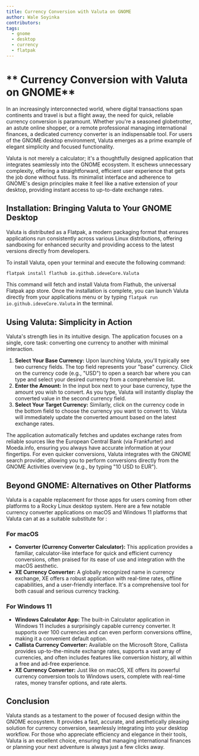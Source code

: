 ```yaml
---
title: Currency Conversion with Valuta on GNOME
author: Wale Soyinka
contributors:
tags:
  - gnome
  - desktop
  - currency
  - flatpak
---
```


# ** Currency Conversion with Valuta on GNOME**

In an increasingly interconnected world, where digital transactions span continents and travel is but a flight away, the need for quick, reliable currency conversion is paramount. Whether you're a seasoned globetrotter, an astute online shopper, or a remote professional managing international finances, a dedicated currency converter is an indispensable tool. For users of the GNOME desktop environment, Valuta emerges as a prime example of elegant simplicity and focused functionality.

Valuta is not merely a calculator; it's a thoughtfully designed application that integrates seamlessly into the GNOME ecosystem. It eschews unnecessary complexity, offering a straightforward, efficient user experience that gets the job done without fuss. Its minimalist interface and adherence to GNOME's design principles make it feel like a native extension of your desktop, providing instant access to up-to-date exchange rates.

## **Installation: Bringing Valuta to Your GNOME Desktop**

Valuta is distributed as a Flatpak, a modern packaging format that ensures applications run consistently across various Linux distributions, offering sandboxing for enhanced security and providing access to the latest versions directly from developers.

To install Valuta, open your terminal and execute the following command:

```bash
flatpak install flathub io.github.ideveCore.Valuta
```

This command will fetch and install Valuta from Flathub, the universal Flatpak app store. Once the installation is complete, you can launch Valuta directly from your applications menu or by typing `flatpak run io.github.ideveCore.Valuta` in the terminal.

## **Using Valuta: Simplicity in Action**

Valuta's strength lies in its intuitive design. The application focuses on a single, core task: converting one currency to another with minimal interaction.

1.  **Select Your Base Currency:** Upon launching Valuta, you'll typically see two currency fields. The top field represents your "base" currency. Click on the currency code (e.g., "USD") to open a search bar where you can type and select your desired currency from a comprehensive list.
2.  **Enter the Amount:** In the input box next to your base currency, type the amount you wish to convert. As you type, Valuta will instantly display the converted value in the second currency field.
3.  **Select Your Target Currency:** Similarly, click on the currency code in the bottom field to choose the currency you want to convert to. Valuta will immediately update the converted amount based on the latest exchange rates.

The application automatically fetches and updates exchange rates from reliable sources like the European Central Bank (via Frankfurter) and Moeda.info, ensuring you always have accurate information at your fingertips. For even quicker conversions, Valuta integrates with the GNOME search provider, allowing you to perform conversions directly from the GNOME Activities overview (e.g., by typing "10 USD to EUR").

## **Beyond GNOME: Alternatives on Other Platforms**

Valuta is a capable replacement for those apps for users coming from other platforms to a Rocky Linux desktop system. Here are a few notable currency converter applications on macOS and Windows 11 platforms that Valuta can at as a suitable substitute for :

### **For macOS**

*   **Converter (Currency Converter Calculator):** This application provides a familiar, calculator-like interface for quick and efficient currency conversions, often praised for its ease of use and integration with the macOS aesthetic.
*   **XE Currency Converter:** A globally recognized name in currency exchange, XE offers a robust application with real-time rates, offline capabilities, and a user-friendly interface. It's a comprehensive tool for both casual and serious currency tracking.

### **For Windows 11**

*   **Windows Calculator App:** The built-in Calculator application in Windows 11 includes a surprisingly capable currency converter. It supports over 100 currencies and can even perform conversions offline, making it a convenient default option.
*   **Callista Currency Converter:** Available on the Microsoft Store, Callista provides up-to-the-minute exchange rates, supports a vast array of currencies, and often includes features like conversion history, all within a free and ad-free experience.
*   **XE Currency Converter:** Just like on macOS, XE offers its powerful currency conversion tools to Windows users, complete with real-time rates, money transfer options, and rate alerts.

## **Conclusion**

Valuta stands as a testament to the power of focused design within the GNOME ecosystem. It provides a fast, accurate, and aesthetically pleasing solution for currency conversion, seamlessly integrating into your desktop workflow. For those who appreciate efficiency and elegance in their tools, Valuta is an excellent choice, ensuring that managing international finances or planning your next adventure is always just a few clicks away.